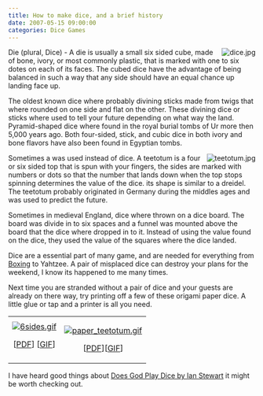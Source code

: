```yaml
---
title: How to make dice, and a brief history
date: 2007-05-15 09:00:00
categories: Dice Games
---
```

<img src="/public/uploads/2007/05/dice.thumbnail.jpg" alt="dice.jpg" align="right" />Die (plural, Dice)  - A die is usually a small six sided cube, made of bone, ivory, or most commonly plastic, that is marked with one to six dotes on each of its faces. The cubed dice have the advantage of being balanced in such a way that any side should have an equal chance up landing face up.

The oldest known dice where probably divining sticks made from twigs that where rounded on one side and flat on the other. These divining dice or sticks where used to tell your future depending on what way the land. Pyramid-shaped dice where found in the royal burial tombs of Ur more then 5,000 years ago. Both four-sided, stick, and cubic dice in both ivory and bone flavors have also been found in Egyptian tombs.

<a href="/public/uploads/2007/05/teetotum.jpg" title="teetotum.jpg"><img src="/public/uploads/2007/05/teetotum.thumbnail.jpg" alt="teetotum.jpg" align="right" /></a>Sometimes a  was used instead of dice.  A teetotum is a four or six sided top that is spun with your fingers, the sides are marked with numbers or dots so that the number that lands down when the top stops spinning determines the value of the dice. its shape is similar to a dreidel. The teetotum probably originated in Germany during the middles ages and was used to predict the future.

Sometimes in medieval England, dice where thrown on a dice board. The board was divide in to six spaces and a funnel was mounted above the board that the dice where dropped in to it. Instead of using the value found on the dice, they used the value of the squares where the dice landed.

Dice are a essential part of many game, and are needed for everything from <a href="/drinking-game-boxing/">Boxing</a> to Yahtzee. A pair of misplaced dice can destroy your plans for the weekend, I know its happened to me many times.

Next time you are stranded without a pair of dice and your guests are already on there way, try printing off a few of these  origami paper dice. A little glue or tap and a printer is all you need.
<table align="center">
<tr>
<td><a href="/public/uploads/2007/05/6sides.gif" title="6sides.gif"><img src="/public/uploads/2007/05/6sides.thumbnail.gif" alt="6sides.gif" /></a>
<p align="center"> [<a href="/public/uploads/2007/05/6sidedice.pdf">PDF</a>] [<a href="/public/uploads/2007/05/6sides.gif">GIF</a>]</p>
</td>
<td>
<p align="center"><a href="/public/uploads/2007/05/paper_teetotum.gif" title="paper_teetotum.gif"><img src="/public/uploads/2007/05/paper_teetotum.thumbnail.gif" alt="paper_teetotum.gif" /></a></p>
<p align="center">[<a href="/public/uploads/2007/05/paper_teetotum.pdf">PDF</a>][<a href="/public/uploads/2007/05/paper_teetotum.gif" title="paper_teetotum.gif">GIF</a>]</p>
</td>
</tr>
</table>
I have heard good things about <a href="http://www.amazon.ca/gp/product/0140256024/701-2348363-8299539?ie=UTF8&amp;tag=abluestar-20&amp;linkCode=xm2&amp;camp=15121&amp;creativeASIN=0140256024">Does God Play Dice by Ian Stewart</a> it might be worth checking out.
